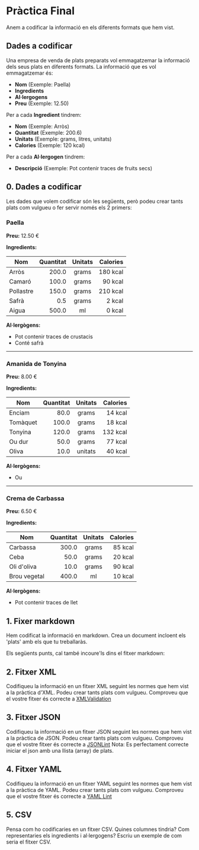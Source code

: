 # Pràctica Final

Anem a codificar la informació en els diferents formats que hem vist.

## Dades a codificar

Una empresa de venda de plats preparats vol emmagatzemar la informació dels seus plats en diferents formats. La informació que es vol emmagatzemar és:
* **Nom** (Exemple: Paella)
* **Ingredients**
* **Al·lergogens**
* **Preu** (Exemple: 12.50)

Per a cada **Ingredient** tindrem:
* **Nom** (Exemple: Arròs)
* **Quantitat** (Exemple: 200.6)
* **Unitats** (Exemple: grams, litres, unitats)
* **Calories** (Exemple: 120 kcal)

Per a cada **Al·lergogen** tindrem:
* **Descripció** (Exemple: Pot contenir traces de fruits secs)

## 0. Dades a codificar

Les dades que volem codificar són les següents, però podeu crear tants plats com vulgueu o fer servir només els 2 primers:


### Paella

**Preu:** 12.50 €

**Ingredients:**

| Nom | Quantitat | Unitats | Calories |
|---|---:|:---:|---:|
| Arròs | 200.0 | grams | 180 kcal |
| Camaró | 100.0 | grams | 90 kcal |
| Pollastre | 150.0 | grams | 210 kcal |
| Safrà | 0.5 | grams | 2 kcal |
| Aigua | 500.0 | ml | 0 kcal |

**Al·lergògens:**

- Pot contenir traces de crustacis
- Conté safrà

---

### Amanida de Tonyina

**Preu:** 8.00 €

**Ingredients:**

| Nom | Quantitat | Unitats | Calories |
|---|---:|:---:|---:|
| Enciam | 80.0 | grams | 14 kcal |
| Tomàquet | 100.0 | grams | 18 kcal |
| Tonyina | 120.0 | grams | 132 kcal |
| Ou dur | 50.0 | grams | 77 kcal |
| Oliva | 10.0 | unitats | 40 kcal |

**Al·lergògens:**

- Ou

---

### Crema de Carbassa

**Preu:** 6.50 €

**Ingredients:**

| Nom | Quantitat | Unitats | Calories |
|---|---:|:---:|---:|
| Carbassa | 300.0 | grams | 85 kcal |
| Ceba | 50.0 | grams | 20 kcal |
| Oli d'oliva | 10.0 | grams | 90 kcal |
| Brou vegetal | 400.0 | ml | 10 kcal |

**Al·lergògens:**

- Pot contenir traces de llet



## 1. Fixer markdown
Hem codificat la informació en markdown. Crea un document incloent els 'plats' amb els que tu treballaràs.

Els següents punts, cal també incoure'ls dins el fitxer markdown:

## 2. Fitxer XML
Codifiqueu la informació en un fitxer XML seguint les normes que hem vist a la pràctica d'XML. Podeu crear tants plats com vulgueu.
Comproveu que el vostre fitxer és correcte a [XMLValidation](https://www.xmlvalidation.com/)

## 3. Fitxer JSON
Codifiqueu la informació en un fitxer JSON seguint les normes que hem vist a la pràctica de JSON. Podeu crear tants plats com vulgueu.
Comproveu que el vostre fitxer és correcte a [JSONLint](https://jsonlint.com/)
Nota: Es perfectament correcte iniciar el json amb una llista (array) de plats.

## 4. Fitxer YAML
Codifiqueu la informació en un fitxer YAML seguint les normes que hem vist a la pràctica de YAML. Podeu crear tants plats com vulgueu.
Comproveu que el vostre fitxer és correcte a [YAML Lint](https://www.yamllint.com/)

## 5. CSV
Pensa com ho codificaries en un fitxer CSV. Quines columnes tindria? Com representaries els ingredients i al·lergogens? Escriu un exemple de com seria el fitxer CSV.